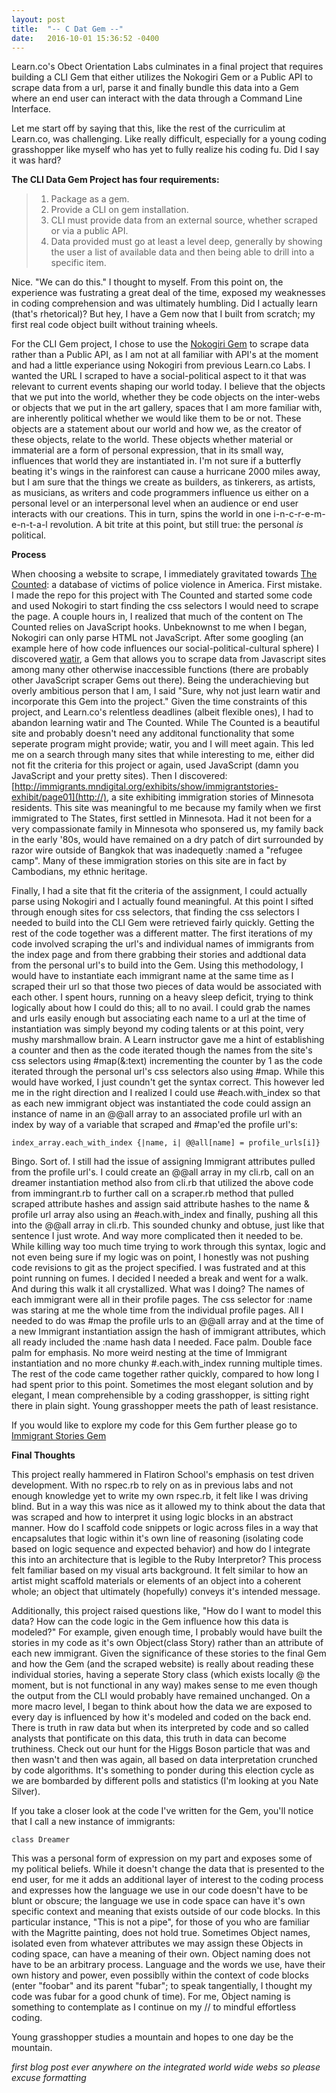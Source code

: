 ```yaml
---
layout: post
title:  "-- C Dat Gem --"
date:   2016-10-01 15:36:52 -0400
---
```



Learn.co's Obect Orientation Labs culminates in a final project that requires building a CLI Gem that either utilizes the Nokogiri Gem or a Public API to scrape data from a url, parse it and finally bundle this data into a Gem where an end user can interact with the data through a Command Line Interface.  

Let me start off by saying that this, like the rest of the curriculim at Learn.co, was challenging.  Like really difficult, especially for a young coding grasshopper like myself who has yet to fully realize his coding fu.  Did I say it was hard?

**The CLI Data Gem Project has four requirements:**

> 1. Package as a gem.
> 2. Provide a CLI on gem installation.
> 3. CLI must provide data from an external source, whether scraped or via a public API.
> 4. Data provided must go at least a level deep, generally by showing the user a list of available data and then being able to drill into a specific item.

Nice.  "We can do this." I thought to myself.  From this point on, the experience was fustrating a great deal of the time, exposed my weaknesses in coding comprehension and was ultimately humbling.  Did I actually learn (that's rhetorical)?  But hey, I have a Gem now that I built from scratch; my first real code object built without training wheels.  

For the CLI Gem project, I chose to use the [Nokogiri Gem](https://rubygems.org/gems/nokogiri/versions/1.6.8http://) to scrape data rather than a Public API, as I am not at all familiar with API's at the moment and had a little experiance using Nokogiri from previous Learn.co Labs.  I wanted the URL I scraped to have a social-political aspect to it that was relevant to current events shaping our world today.  I believe that the objects that we put into the world, whether they be code objects on the inter-webs or objects that we put in the art gallery, spaces that I am more familiar with, are inherently political whether we  would like them to be or not.  These objects are a statement about our world and how we, as the creator of these objects, relate to the world.  These objects whether material or immaterial are a form of personal expression, that in its small way, influences that world they are instantiated in.  I'm not sure if a butterfly beating it's wings in the rainforest can cause a hurricane 2000 miles away, but I am sure that the things we create as builders, as tinkerers, as artists, as musicians, as writers and code programmers influence us either on a personal level or an interpersonal level when an audience or end user interacts with our creations.  This in turn, spins the world in one i-n-c-r-e-m-e-n-t-a-l revolution.  A bit trite at this point, but still true: the personal *is* political.

**Process**

When choosing a website to scrape, I immediately gravitated towards [The Counted](https://www.theguardian.com/us-news/ng-interactive/2015/jun/01/the-counted-police-killings-us-databasehttp://): a database of victims of police violence in America.  First mistake.  I made the repo for this project with The Counted and started some code and used Nokogiri to start finding the css selectors I would need to scrape the page.  A couple hours in, I realized that much of the content on The Counted relies on JavaScript hooks.  Unbeknownst to me when I began, Nokogiri can only parse HTML not JavaScript.  After some googling (an example here of how code influences our social-political-cultural sphere) I discovered  [watir](https://rubygems.org/gems/watir/versions/5.0.0http://), a Gem that allows you to scrape data from Javascript sites among many other otherwise inaccessible functions (there are probably other JavaScript scraper Gems out there).  Being the underachieving but overly ambitious person that I am, I said "Sure, why not just learn watir and incorporate this Gem into the project."  Given the time constraints of this project, and Learn.co's relentless deadlines (albeit flexible ones), I had to abandon learning watir and The Counted.  While The Counted is a beautiful site and probably doesn't need any additonal functionality that some seperate program might provide;  watir, you and I will meet again.  This led me on a search through many sites that while interesting to me, either did not fit the criteria for this project or again, used JavaScript (damn you JavaScript and your pretty sites).  Then I discovered: [http://immigrants.mndigital.org/exhibits/show/immigrantstories-exhibit/page01](http://), a site exhibiting immigration stories of Minnesota residents.  This site was meaningful to me because my family when we first immigrated to The States, first settled in Minnesota.  Had it not been for a very compassionate family in Minnesota who sponsered us, my family back in the early '80s, would have remained on a dry patch of dirt surrounded by razor wire outside of Bangkok that was inadequetly :named a "refugee camp".  Many of these immigration stories on this site are in fact by Cambodians, my ethnic heritage. 

Finally, I had a site that fit the criteria of the assignment, I could actually parse using Nokogiri and I actually found meaningful.  At this point I sifted through enough sites for css selectors, that finding the css selectors I needed to build into the CLI Gem were retrieved fairly quickly.  Getting the rest of the code together was a different matter.  The first iterations of my code involved scraping the url's and individual names of immigrants from the index page and from there grabbing their stories and addtional data from the personal url's to build into the Gem.  Using this methodology, I would have to instantiate each immigrant name at the same time as I scraped their url so that those two pieces of data would be associated with each other.  I spent hours, running on a heavy sleep deficit, trying to think logically about how I could do this; all to no avail.  I could grab the names and urls easily enough but associating each name to a url at the time of instantiation was simply beyond my coding talents or at this point, very mushy marshmallow brain.  A Learn instructor gave me a hint of establishing a counter and then as the code iterated though the names from the site's css selectors using #map(&:text) incrementing the counter by 1 as the code iterated through the personal url's css selectors also using #map.  While this would have worked, I just coundn't get the syntax correct.   This however led me in the right direction and I realized I could use #each.with_index so that as each new immigrant object was instantiated the code could assign an instance of name in an @@all array to an associated profile url with an index by way of a variable that scraped and #map'ed the profile url's:

`index_array.each_with_index {|name, i| @@all[name] = profile_urls[i]}`

Bingo.  Sort of.  I still had the issue of assigning Immigrant attributes pulled from the profile url's.  I could create an @@all array in my cli.rb, call on an dreamer instantiation method also from cli.rb that utilized the above code from immingrant.rb to further call on a scraper.rb method that pulled scraped attribute hashes and assign said attribute hashes to the name & profile url array  also using an #each.with_index and finally, pushing all this into the @@all array in cli.rb.  This sounded chunky and obtuse, just like that sentence I just wrote. And way more complicated then it needed to be. While killing way too much time trying to work through this syntax, logic and not even being sure if my logic was on point, I honestly was not pushing code revisions to git as the project specified.  I was fustrated and at this point running on fumes.  I decided I needed a break and went for a walk.  And during this walk it all crystallized.  What was I doing?  The names of each immigrant were all in their profile pages. The css selector for :name was staring at me the whole time from the individual profile pages.  All I needed to do was #map the profile urls to an @@all array and  at the time of a new Immigrant instantiation assign the hash of immigrant attributes, which all ready included the :name hash data I needed.  Face palm.  Double face palm for emphasis.  No more weird nesting at the time of Immigrant instantiation and no more chunky #.each.with_index running multiple times.  The rest of the code came together rather quickly, compared to how long I had spent prior to this point.  Sometimes the most elegant solution and by elegant, I mean comprehensible by a coding grasshopper, is sitting right there in plain sight.  Young grasshopper meets the path of least resistance.  

If you would like to explore my code for this Gem further please go to [Immigrant Stories Gem](https://github.com/zenglue/immigrant_stories_gem)

**Final Thoughts**

This project really hammered in Flatiron School's emphasis on test driven development.  With no rspec.rb to rely on as in previous labs and not enough knowledge yet to write my own rspec.rb, it felt like I was driving blind.  But in a way this was nice as it allowed my to think about the data that was scraped and how to interpret it using logic blocks in an abstract manner.  How do I scaffold code snippets or logic across files in a way that encapsalutes that logic within it's own line of reasoning (isolating code based on logic sequence and expected behavior) and how do I integrate this into an architecture that is legible to the Ruby Interpretor?  This process felt familiar based on my visual arts background. It felt similar to how an artist might scaffold materials or elements of an object into a coherent whole; an object that ultimately (hopefully) conveys it's intended message.

Additionally, this project raised questions like, "How do I want to model this data?  How can the code logic in the Gem influence how this data is modeled?"  For example, given enough time, I probably would have built the stories in my code as it's own Object(class Story) rather than an attribute of each new immigrant.  Given the significance of these stories to the final Gem and how the Gem (and the scraped website) is really about reading these individual stories, having a seperate Story class (which exists locally @ the moment, but is not functional in any way) makes sense to me even though the output from the CLI would probably have remained unchanged.  On a more macro level, I began to think about how the data we are exposed to every day is influenced by how it's modeled and coded on the back end.  There is truth in raw data but when its interpreted by code and so called analysts that pontificate on this data, this truth in data can become truthiness.  Check out our hunt for the Higgs Boson particle that was and then wasn't and then was again, all based on data interpretation crunched by code algorithms.  It's something to ponder during this election cycle as we are bombarded by different polls and statistics (I'm looking at you Nate Silver). 

If you take a closer look at the code I've written for the Gem, you'll notice that I call a new instance of immigrants: 

```
class Dreamer
```

This was a personal form of expression on my part and exposes some of my political beliefs.  While it doesn't change the data that is presented to the end user, for me it adds an additional layer of interest to the coding process and expresses how the language we use in our code doesn't have to be blunt or obscure; the language we use in code space can have it's own specific context and meaning that exists outside of our code blocks.  In this particular instance, "This is not a pipe", for those of you who are familiar with the Magritte painting, does not hold true.  Sometimes Object names, isolated even from whatever attributes we may assign these Objects in coding space, can have a meaning of their own.  Object naming does not have to be an arbitrary process.  Language and the words we use, have their own history and power, even possiblly within the context of code blocks (enter "foobar" and its parent "fubar"; to speak tangentially, I thought my code was fubar for a good chunk of time). For me, Object naming is something to contemplate as I continue on my // to mindful effortless coding.  

Young grasshopper studies a mountain and hopes to one day be the mountain.


*first blog post ever anywhere on the integrated world wide webs so please excuse formatting*






